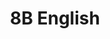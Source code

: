 ---
title: 8B English
layout: grade
image: /img/detective-pikachu-dance.gif
heading: Class Goals
description: >-
  The overarching goal of this course is to improve your ability to communicate in English, both oral and written aspects. To that end we will have different course activities to help strengthen communication abilities and reinforce what you have already learned.
intro:
  blurbs:
    - image: /img/syllabus.svg
      text: >
        Syllabus
      link: sks/fall2022/8B-english/syllabus
    - image: /img/pencil.svg
      text: >
        Assignments
      link: sks/fall2022/8B-english/assignments
---